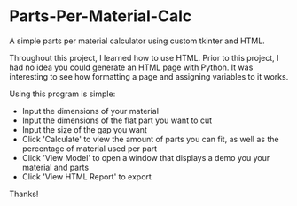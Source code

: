 # Parts-Per-Material-Calc
A simple parts per material calculator using custom tkinter and HTML.

Throughout this project, I learned how to use HTML. Prior to this project, I had no idea you could generate an HTML page with Python. It was interesting to see how formatting a page and assigning variables to it works.

Using this program is simple:
- Input the dimensions of your material
- Input the dimensions of the flat part you want to cut
- Input the size of the gap you want
- Click 'Calculate' to view the amount of parts you can fit, as well as the percentage of material used per part
- Click 'View Model' to open a window that displays a demo you your material and parts
- Click 'View HTML Report' to export

Thanks!
